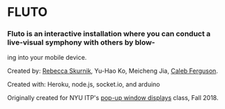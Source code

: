 # FLUTO
### Fluto is an interactive installation where you can conduct a live-visual symphony with others by blow-
ing into your mobile device.

Created by: [Rebecca Skurnik](https://www.rebeccaskurnik.com/), Yu-Hao Ko, Meicheng Jia, [Caleb Ferguson](https://www.calebfergie.com/).

Created with: Heroku, node.js, socket.io, and arduino

Originally created for NYU ITP's [pop-up window displays](https://popupwindows.wordpress.com/) class, Fall 2018.
